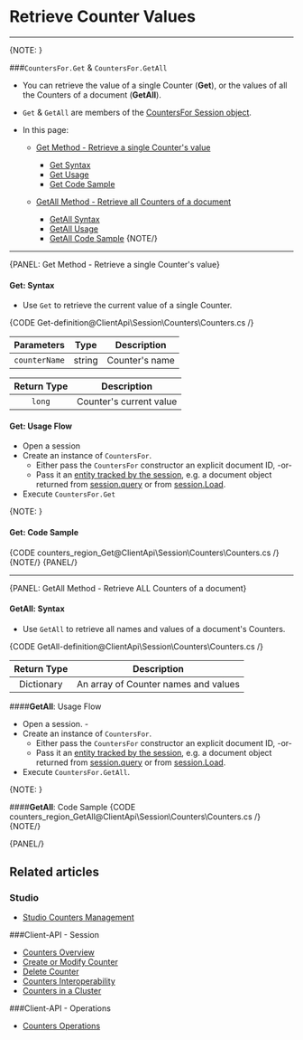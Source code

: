 # Retrieve Counter Values  
---

{NOTE: }

###`CountersFor.Get` & `CountersFor.GetAll`

* You can retrieve the value of a single Counter (**Get**), or the values of all the Counters of a document (**GetAll**).

* `Get` & `GetAll` are members of the [CountersFor Session object](../../../client-api/session/counters/overview#counter-methods-and-the--object).  

* In this page:  

  * [Get Method - Retrieve a single Counter's value](../../../client-api/session/counters/retrieve-counter-values#get-method---retrieve-a-single-counter)  
      - [Get Syntax](../../../client-api/session/counters/retrieve-counter-values#get-syntax)  
      - [Get Usage](../../../client-api/session/counters/retrieve-counter-values#get-usage-flow)  
      - [Get Code Sample](../../../client-api/session/counters/retrieve-counter-values#get-code-sample)  

  * [GetAll Method - Retrieve all Counters of a document](../../../client-api/session/counters/retrieve-counter-values#getall-method---retrieve-all-counters-of-a-document)  
      - [GetAll Syntax](../../../client-api/session/counters/retrieve-counter-values#getall-syntax)  
      - [GetAll Usage](../../../client-api/session/counters/retrieve-counter-values#getall-usage-flow)  
      - [GetAll Code Sample](../../../client-api/session/counters/retrieve-counter-values#getall-code-sample)
{NOTE/}

---

{PANEL: Get Method - Retrieve a single Counter's value}

#### Get: Syntax

* Use `Get` to retrieve the current value of a single Counter.  

{CODE Get-definition@ClientApi\Session\Counters\Counters.cs /}

| Parameters | Type | Description |
|:-------------:|:-------------:|:-------------:|
| `counterName` |  string | Counter's name |

| Return Type | Description |
|:-------------:|:-------------:|
| `long` | Counter's current value |

#### Get: Usage Flow

  - Open a session  
  - Create an instance of `CountersFor`.  
      - Either pass the `CountersFor` constructor an explicit document ID, -or-  
      - Pass it an [entity tracked by the session](../../../client-api/session/loading-entities), e.g. a document object returned from [session.query](../../../client-api/session/querying/how-to-query) or from [session.Load](../../../client-api/session/loading-entities#load).  
  - Execute `CountersFor.Get`

{NOTE: }

#### Get: Code Sample

{CODE counters_region_Get@ClientApi\Session\Counters\Counters.cs /}
{NOTE/}
{PANEL/}

---

{PANEL: GetAll Method - Retrieve ALL Counters of a document}

#### **GetAll**: Syntax
* Use `GetAll` to retrieve all names and values of a document's Counters.  

{CODE GetAll-definition@ClientApi\Session\Counters\Counters.cs /}

| Return Type |Description |
|:-------------:|:-------------:|
| Dictionary | An array of Counter names and values |

####**GetAll**: Usage Flow

  - Open a session.    - 
  - Create an instance of `CountersFor`.  
      - Either pass the `CountersFor` constructor an explicit document ID, -or-  
      - Pass it an [entity tracked by the session](../../../client-api/session/loading-entities), e.g. a document object returned from [session.query](../../../client-api/session/querying/how-to-query) or from [session.Load](../../../client-api/session/loading-entities#load).  
  - Execute `CountersFor.GetAll`.

{NOTE: }

####**GetAll**: Code Sample
{CODE counters_region_GetAll@ClientApi\Session\Counters\Counters.cs /}
{NOTE/}

{PANEL/}

## Related articles
### Studio
- [Studio Counters Management](../../../studio/database/documents/document-view/additional-features/counters#counters)  

###Client-API - Session
- [Counters Overview](../../../client-api/session/counters/overview)
- [Create or Modify Counter](../../../client-api/session/counters/create-or-modify)
- [Delete Counter](../../../client-api/session/counters/delete)
- [Counters Interoperability](../../../client-api/session/counters/interoperability)
- [Counters in a Cluster](../../../client-api/session/counters/counters-in-a-cluster)

###Client-API - Operations
- [Counters Operations](../../../client-api/operations/counters/get-counters#operations--counters--how-to-get-counters)
